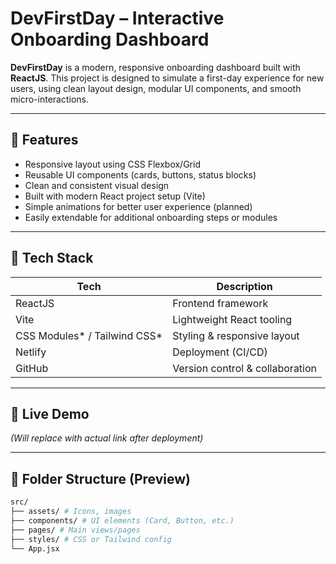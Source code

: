 # DevFirstDay – Interactive Onboarding Dashboard

**DevFirstDay** is a modern, responsive onboarding dashboard built with **ReactJS**. This project is designed to simulate a first-day experience for new users, using clean layout design, modular UI components, and smooth micro-interactions.

---

## 🧩 Features

- Responsive layout using CSS Flexbox/Grid
- Reusable UI components (cards, buttons, status blocks)
- Clean and consistent visual design
- Built with modern React project setup (Vite)
- Simple animations for better user experience (planned)
- Easily extendable for additional onboarding steps or modules

---

## 🔧 Tech Stack

| Tech         | Description                     |
|--------------|---------------------------------|
| ReactJS      | Frontend framework              |
| Vite         | Lightweight React tooling       |
| CSS Modules* / Tailwind CSS* | Styling & responsive layout |
| Netlify      | Deployment (CI/CD)              |
| GitHub       | Version control & collaboration |


---

## 🚀 Live Demo

_(Will replace with actual link after deployment)_

---

## 📁 Folder Structure (Preview)


```bash
src/
├── assets/ # Icons, images
├── components/ # UI elements (Card, Button, etc.)
├── pages/ # Main views/pages
├── styles/ # CSS or Tailwind config
└── App.jsx